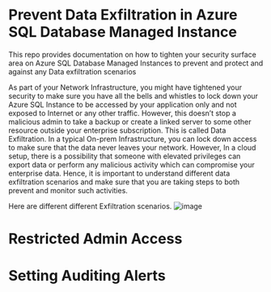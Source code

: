 # Prevent Data Exfiltration in Azure SQL Database Managed Instance
This repo provides documentation on how to tighten your security surface area on Azure SQL Database Managed Instances to prevent and protect and against any Data exfiltration scenarios

As part of your Network Infrastructure, you might have tightened your security to make sure you have all the bells and whistles to lock down your Azure SQL Instance to be accessed by your application only and not exposed to Internet or any other traffic. However, this doesn’t stop a malicious admin to take a backup or create a linked server to some other resource outside your enterprise subscription. This is called Data Exfiltration. In a typical On-prem Infrastructure, you can lock down access to make sure that the data never leaves your network. However, In a cloud setup, there is a possibility that someone with elevated privileges can export data or perform any malicious activity which can compromise your enterprise data. Hence, it is important to understand different data exfiltration scenarios and make sure that you are taking steps to both prevent and monitor such activities.

Here are different different Exfiltration scenarios.
![image](https://user-images.githubusercontent.com/22504173/75120368-4b158100-5659-11ea-8a34-8a05440158e1.png)


# Restricted Admin Access



# Setting Auditing Alerts




